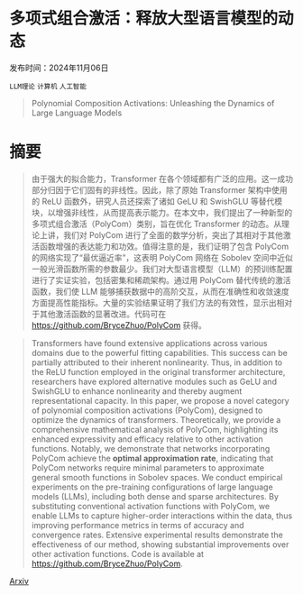 # 多项式组合激活：释放大型语言模型的动态

发布时间：2024年11月06日

`LLM理论` `计算机` `人工智能`

> Polynomial Composition Activations: Unleashing the Dynamics of Large Language Models

# 摘要

> 由于强大的拟合能力，Transformer 在各个领域都有广泛的应用。这一成功部分归因于它们固有的非线性。因此，除了原始 Transformer 架构中使用的 ReLU 函数外，研究人员还探索了诸如 GeLU 和 SwishGLU 等替代模块，以增强非线性，从而提高表示能力。在本文中，我们提出了一种新型的多项式组合激活（PolyCom）类别，旨在优化 Transformer 的动态。从理论上讲，我们对 PolyCom 进行了全面的数学分析，突出了其相对于其他激活函数增强的表达能力和功效。值得注意的是，我们证明了包含 PolyCom 的网络实现了“最优逼近率”，这表明 PolyCom 网络在 Sobolev 空间中近似一般光滑函数所需的参数最少。我们对大型语言模型（LLM）的预训练配置进行了实证实验，包括密集和稀疏架构。通过用 PolyCom 替代传统的激活函数，我们使 LLM 能够捕获数据中的高阶交互，从而在准确性和收敛速度方面提高性能指标。大量的实验结果证明了我们方法的有效性，显示出相对于其他激活函数的显著改进。代码可在 https://github.com/BryceZhuo/PolyCom 获得。

> Transformers have found extensive applications across various domains due to the powerful fitting capabilities. This success can be partially attributed to their inherent nonlinearity. Thus, in addition to the ReLU function employed in the original transformer architecture, researchers have explored alternative modules such as GeLU and SwishGLU to enhance nonlinearity and thereby augment representational capacity. In this paper, we propose a novel category of polynomial composition activations (PolyCom), designed to optimize the dynamics of transformers. Theoretically, we provide a comprehensive mathematical analysis of PolyCom, highlighting its enhanced expressivity and efficacy relative to other activation functions. Notably, we demonstrate that networks incorporating PolyCom achieve the $\textbf{optimal approximation rate}$, indicating that PolyCom networks require minimal parameters to approximate general smooth functions in Sobolev spaces. We conduct empirical experiments on the pre-training configurations of large language models (LLMs), including both dense and sparse architectures. By substituting conventional activation functions with PolyCom, we enable LLMs to capture higher-order interactions within the data, thus improving performance metrics in terms of accuracy and convergence rates. Extensive experimental results demonstrate the effectiveness of our method, showing substantial improvements over other activation functions. Code is available at https://github.com/BryceZhuo/PolyCom.

[Arxiv](https://arxiv.org/abs/2411.03884)